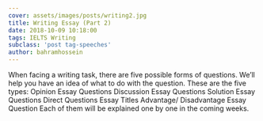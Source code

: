 ```yaml
---
cover: assets/images/posts/writing2.jpg
title: Writing Essay (Part 2)
date: 2018-10-09 10:18:00
tags: IELTS Writing
subclass: 'post tag-speeches'
author: bahramhossein
---
```


When facing a writing task, there are five possible forms of questions. We’ll help you have an idea of what to do with the question. These are the five types:
Opinion Essay Questions
 Discussion Essay Questions
Solution Essay Questions
Direct Questions Essay Titles
Advantage/ Disadvantage Essay Question
Each of them will be explained one by one in the coming weeks.
